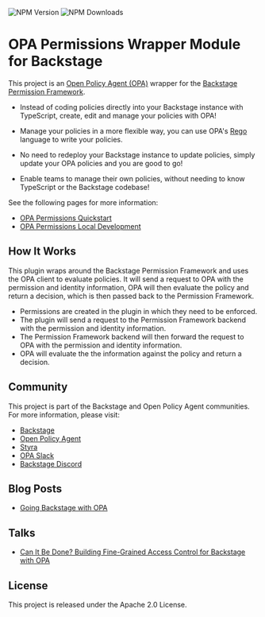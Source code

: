 ![NPM Version](https://img.shields.io/npm/v/%40parsifal-m%2Fplugin-permission-backend-module-opa-wrapper) ![NPM Downloads](https://img.shields.io/npm/dw/%40parsifal-m%2Fplugin-permission-backend-module-opa-wrapper)

# OPA Permissions Wrapper Module for Backstage

This project is an [Open Policy Agent (OPA)](https://github.com/open-policy-agent/opa) wrapper for the [Backstage Permission Framework](https://backstage.io/docs/permissions/overview).

- Instead of coding policies directly into your Backstage instance with TypeScript, create, edit and manage your policies with OPA!

- Manage your policies in a more flexible way, you can use OPA's [Rego](https://www.openpolicyagent.org/docs/latest/policy-language/) language to write your policies.

- No need to redeploy your Backstage instance to update policies, simply update your OPA policies and you are good to go!

- Enable teams to manage their own policies, without needing to know TypeScript or the Backstage codebase!

See the following pages for more information:

- [OPA Permissions Quickstart](/opa-permissions-wrapper-module/quick-start.md)
- [OPA Permissions Local Development](/opa-permissions-wrapper-module/local-development.md)

## How It Works

This plugin wraps around the Backstage Permission Framework and uses the OPA client to evaluate policies. It will send a request to OPA with the permission and identity information, OPA will then evaluate the policy and return a decision, which is then passed back to the Permission Framework.

- Permissions are created in the plugin in which they need to be enforced.
- The plugin will send a request to the Permission Framework backend with the permission and identity information.
- The Permission Framework backend will then forward the request to OPA with the permission and identity information.
- OPA will evaluate the the information against the policy and return a decision.

## Community

This project is part of the Backstage and Open Policy Agent communities. For more information, please visit:

- [Backstage](https://backstage.io)
- [Open Policy Agent](https://www.openpolicyagent.org)
- [Styra](https://www.styra.com)
- [OPA Slack](https://slack.openpolicyagent.org/)
- [Backstage Discord](https://discord.com/invite/MUpMjP2)

## Blog Posts

- [Going Backstage with OPA](https://www.styra.com/blog/going-backstage-with-opa/)

## Talks

- [Can It Be Done? Building Fine-Grained Access Control for Backstage with OPA](https://www.youtube.com/watch?v=N0n_czYo_kE&list=PLj6h78yzYM2P4KPyeDFexAVm6ZvfAWMU8&index=15&ab_channel=CNCF%5BCloudNativeComputingFoundation%5D)

## License

This project is released under the Apache 2.0 License.

